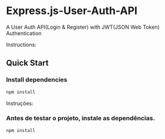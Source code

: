 # Express.js-User-Auth-API
A User Auth API(Login &amp; Register) with JWT(JSON Web Token) Authentication

Instructions:
  ## Quick Start

  ### Install dependencies
  ``` bash  
  npm install
  ```
 
 Instruções:
  ### Antes de testar o projeto, instale as dependências.
  ``` bash  
  npm install
  ```

